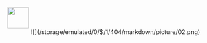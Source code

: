 <img src="/storage/emulated/0/$/1/404/markdown/picture/01.png" width = "50" height = "50" div align=center />

<div align=center>![](/storage/emulated/0/$/1/404/markdown/picture/02.png)
